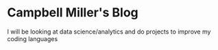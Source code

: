 # Campbell Miller's Blog
I will be looking at data science/analytics and do projects to improve my coding languages
